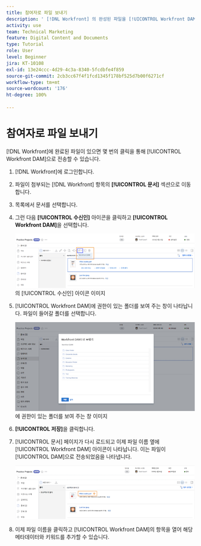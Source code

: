 ```yaml
---
title: 참여자로 파일 보내기
description: ' [!DNL Workfront] 의 완성된 파일을 [!UICONTROL Workfront DAM]으로 전송하는 방법을 배웁니다.'
activity: use
team: Technical Marketing
feature: Digital Content and Documents
type: Tutorial
role: User
level: Beginner
jira: KT-10108
exl-id: 13e24ccc-4d29-4c3a-8340-5fcdbfe4f859
source-git-commit: 2cb3cc67f4f1fcd1345f178bf525d7b00f6271cf
workflow-type: tm+mt
source-wordcount: '176'
ht-degree: 100%

---
```


# 참여자로 파일 보내기

[!DNL Workfront]에 완료된 파일이 있으면 몇 번의 클릭을 통해 [!UICONTROL Workfront DAM]으로 전송할 수 있습니다.

1. [!DNL Workfront]에 로그인합니다.
1. 파일이 첨부되는 [!DNL Workfront] 항목의 **[!UICONTROL 문서]** 섹션으로 이동합니다.
1. 목록에서 문서를 선택합니다.
1. 그런 다음 **[!UICONTROL 수신인]** 아이콘을 클릭하고 **[!UICONTROL Workfront DAM]**&#x200B;을 선택합니다.

   ![[!DNL Workfront]](assets/04-send-to-wrkfront-dam.png)의 [!UICONTROL 수신인] 아이콘 이미지

1. [!UICONTROL Workfront DAM]에 권한이 있는 폴더를 보여 주는 창이 나타납니다. 파일이 들어갈 폴더를 선택합니다.

   ![[!UICONTROL Workfront DAM]](assets/05-workfront-dam-folders.png)에 권한이 있는 폴더를 보여 주는 창 이미지

1. **[!UICONTROL 저장]**&#x200B;을 클릭합니다.
1. [!UICONTROL 문서] 페이지가 다시 로드되고 이제 파일 이름 옆에 [!UICONTROL Workfront DAM] 아이콘이 나타납니다. 이는 파일이 [!UICONTROL DAM]으로 전송되었음을 나타냅니다.

   ![파일 이름 옆에 나타나는 [!UICONTROL Workfront DAM] 아이콘의 이미지](assets/06-dam-logo.png)

1. 이제 파일 이름을 클릭하고 [!UICONTROL Workfront DAM]의 항목을 열어 해당 메타데이터와 키워드를 추가할 수 있습니다.
